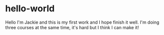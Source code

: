 # hello-world
Hello I'm Jackie and this is my first work and I hope finish it well.
I'm doing three courses at the same time, it's hard but I think I can make it!
